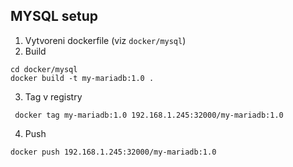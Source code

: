 MYSQL setup
-----

1. Vytvoreni dockerfile (viz `docker/mysql`)
2. Build
```shell
cd docker/mysql
docker build -t my-mariadb:1.0 .
```
3. Tag v registry
```shell
 docker tag my-mariadb:1.0 192.168.1.245:32000/my-mariadb:1.0
```

4. Push
```shell
docker push 192.168.1.245:32000/my-mariadb:1.0
```
